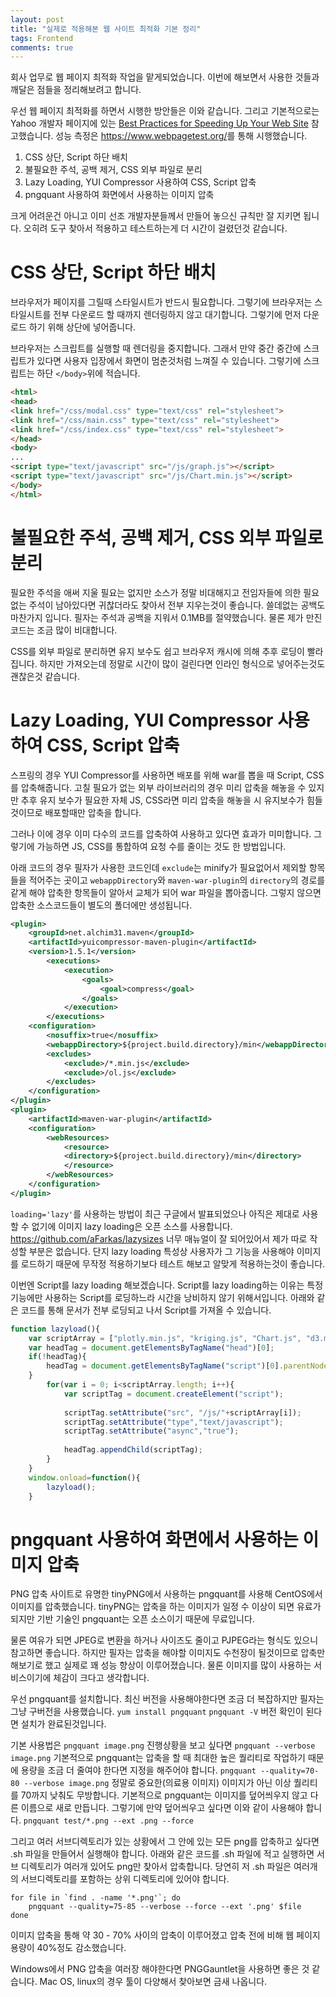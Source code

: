 ```yaml
---
layout: post
title: "실제로 적용해본 웹 사이트 최적화 기본 정리"
tags: Frontend
comments: true
---
```


회사 업무로 웹 페이지 최적화 작업을 맡게되었습니다.
이번에 해보면서 사용한 것들과 깨달은 점들을 정리해보려고 합니다.

우선 웹 페이지 최적화를 하면서 시행한 방안들은 이와 같습니다.
그리고 기본적으로는 Yahoo 개발자 페이지에 있는 [Best Practices for Speeding Up Your Web Site](https://developer.yahoo.com/performance/rules.html) 참고했습니다.
성능 측정은 <https://www.webpagetest.org/>를 통해 시행했습니다.

1. CSS 상단, Script 하단 배치
2. 불필요한 주석, 공백 제거, CSS 외부 파일로 분리
3. Lazy Loading, YUI Compressor 사용하여 CSS, Script 압축
4. pngquant 사용하여 화면에서 사용하는 이미지 압축

크게 어려운건 아니고 이미 선조 개발자분들께서 만들어 놓으신 규칙만 잘 지키면 됩니다.
오히려 도구 찾아서 적용하고 테스트하는게 더 시간이 걸렸던것 같습니다.

# CSS 상단, Script 하단 배치

브라우저가 페이지를 그릴때 스타일시트가 반드시 필요합니다.
그렇기에 브라우저는 스타일시트를 전부 다운로드 할 때까지 렌더링하지 않고 대기합니다.
그렇기에 먼저 다운로드 하기 위해 상단에 넣어줍니다.

브라우저는 스크립트를 실행할 때 렌더링을 중지합니다.
그래서 만약 중간 중간에 스크립트가 있다면 사용자 입장에서 화면이 멈춘것처럼 느껴질 수 있습니다.
그렇기에 스크립트는 하단 `</body>`위에 적습니다.

```html
<html>
<head>
<link href="/css/modal.css" type="text/css" rel="stylesheet">
<link href="/css/main.css" type="text/css" rel="stylesheet">
<link href="/css/index.css" type="text/css" rel="stylesheet">
</head>
<body>
...
<script type="text/javascript" src="/js/graph.js"></script>
<script type="text/javascript" src="/js/Chart.min.js"></script>
</body>
</html>
```

# 불필요한 주석, 공백 제거, CSS 외부 파일로 분리

필요한 주석을 애써 지울 필요는 없지만 소스가 정말 비대해지고 전임자들에 의한 필요없는 주석이 남아있다면
귀찮더라도 찾아서 전부 지우는것이 좋습니다. 쓸데없는 공백도 마찬가지 입니다.
필자는 주석과 공백을 지워서 0.1MB를 절약했습니다.
물론 제가 만진 코드는 조금 많이 비대합니다.

CSS를 외부 파일로 분리하면 유지 보수도 쉽고 브라우저 캐시에 의해 추후 로딩이 빨라집니다.
하지만 가져오는데 정말로 시간이 많이 걸린다면 인라인 형식으로 넣어주는것도 괜찮은것 같습니다.

# Lazy Loading, YUI Compressor 사용하여 CSS, Script 압축

스프링의 경우 YUI Compressor를 사용하면 배포를 위해 war를 뽑을 때 Script, CSS를 압축해줍니다.
고칠 필요가 없는 외부 라이브러리의 경우 미리 압축을 해놓을 수 있지만 추후 유지 보수가 필요한
자체 JS, CSS라면 미리 압축을 해놓을 시 유지보수가 힘들것이므로 배포할때만 압축을 합니다.

그러나 이에 경우 이미 다수의 코드를 압축하여 사용하고 있다면 효과가 미미합니다.
그렇기에 가능하면 JS, CSS를 통합하여 요청 수를 줄이는 것도 한 방법입니다.

아래 코드의 경우 필자가 사용한 코드인데 `exclude`는 minify가 필요없어서 제외할 항목들을 적어주는 곳이고 `webappDirectory`와 `maven-war-plugin`의 `directory`의 경로를 같게 해야 압축한 항목들이 알아서 교체가 되어
war 파일을 뽑아줍니다. 그렇지 않으면 압축한 소스코드들이 별도의 폴더에만 생성됩니다.


```xml
<plugin>
    <groupId>net.alchim31.maven</groupId>
    <artifactId>yuicompressor-maven-plugin</artifactId>
    <version>1.5.1</version>
        <executions>
            <execution>
                <goals>
                    <goal>compress</goal>
                </goals>
            </execution>
        </executions>
    <configuration>
        <nosuffix>true</nosuffix>
        <webappDirectory>${project.build.directory}/min</webappDirectory>
        <excludes>
            <exclude>/*.min.js</exclude>
            <exclude>/ol.js</exclude>
        </excludes>
    </configuration>
</plugin>
<plugin>
    <artifactId>maven-war-plugin</artifactId>
    <configuration>
        <webResources>
            <resource>
            <directory>${project.build.directory}/min</directory>
            </resource>
        </webResources>
    </configuration>
</plugin>
```


`loading='lazy'`를 사용하는 방법이 최근 구글에서 발표되었으나 아직은 제대로 사용할 수 없기에 이미지 lazy loading은
오픈 소스를 사용합니다.
<https://github.com/aFarkas/lazysizes>
너무 매뉴얼이 잘 되어있어서 제가 따로 작성할 부분은 없습니다.
단지 lazy loading 특성상 사용자가 그 기능을 사용해야 이미지를 로드하기 때문에 무작정 적용하기보다 테스트 해보고 알맞게 적용하는것이 좋습니다.

이번엔 Script를 lazy loading 해보겠습니다.
Script를 lazy loading하는 이유는 특정 기능에만 사용하는 Script를 로딩하느라 시간을 낭비하지 않기 위해서입니다.
아래와 같은 코드를 통해 문서가 전부 로딩되고 나서 Script를 가져올 수 있습니다.


```javascript
function lazyload(){
    var scriptArray = ["plotly.min.js", "kriging.js", "Chart.js", "d3.min.js", "html2canvas.min.js"];
    var headTag = document.getElementsByTagName("head")[0];
    if(!headTag){
        headTag = document.getElementsByTagName("script")[0].parentNode;
    }
		for(var i = 0; i<scriptArray.length; i++){
			var scriptTag = document.createElement("script");
		    
		    scriptTag.setAttribute("src", "/js/"+scriptArray[i]);
		    scriptTag.setAttribute("type","text/javascript");
		    scriptTag.setAttribute("async","true");
			
			headTag.appendChild(scriptTag);   
		}
	}
	window.onload=function(){
		lazyload();
	}
```


# pngquant 사용하여 화면에서 사용하는 이미지 압축

PNG 압축 사이트로 유명한 tinyPNG에서 사용하는 pngquant를 사용해 CentOS에서 이미지를 압축했습니다.
tinyPNG는 압축을 하는 이미지가 일정 수 이상이 되면 유료가 되지만 기반 기술인 pngquant는 오픈 소스이기 때문에 무료입니다.

물론 여유가 되면 JPEG로 변환을 하거나 사이즈도 줄이고 PJPEG라는 형식도 있으니 참고하면 좋습니다.
하지만 필자는 압축을 해야할 이미지도 수천장이 될것이므로 압축만 해보기로 했고 실제로 꽤
성능 향상이 이루어졌습니다. 물론 이미지를 많이 사용하는 서비스이기에 체감이 크다고 생각합니다.

우선 pngquant를 설치합니다.
최신 버전을 사용해야한다면 조금 더 복잡하지만 필자는 그냥 구버전을 사용했습니다.
`yum install pngquant`
`pngquant -V`
버전 확인이 된다면 설치가 완료된것입니다.

기본 사용법은 `pngquant image.png`
진행상황을 보고 싶다면 `pngquant --verbose image.png`
기본적으로 pngquant는 압축을 할 때 최대한 높은 퀄리티로 작업하기 때문에
용량을 조금 더 줄여야 한다면 지정을 해주어야 합니다.
`pngquant --quality=70-80 --verbose image.png`
정말로 중요한(의료용 이미지) 이미지가 아닌 이상 퀄리티를 70까지 낮춰도 무방합니다.
기본적으로 pngquant는 이미지를 덮어씌우지 않고 다른 이름으로 새로 만듭니다.
그렇기에 만약 덮어씌우고 싶다면 이와 같이 사용해야 합니다.
`pngquant test/*.png --ext .png --force`

그리고 여러 서브디렉토리가 있는 상황에서 그 안에 있는 모든 png를 압축하고 싶다면
.sh 파일을 만들어서 실행해야 합니다.
아래와 같은 코드를 .sh 파일에 적고 실행하면 서브 디렉토리가 여러개 있어도 png만 찾아서
압축합니다. 당연히 저 .sh 파일은 여러개의 서브디렉토리를 포함하는 상위 디렉토리에 있어야 합니다.


```shell
for file in `find . -name '*.png'`; do
    pngquant --quality=75-85 --verbose --force --ext '.png' $file
done
```


이미지 압축을 통해 약 30 - 70% 사이의 압축이 이루어졌고 압축 전에 비해 웹 페이지 용량이 40%정도 감소했습니다.

Windows에서 PNG 압축을 여러장 해야한다면 PNGGauntlet을 사용하면 좋은 것 같습니다.
Mac OS, linux의 경우 툴이 다양해서 찾아보면 금새 나옵니다.